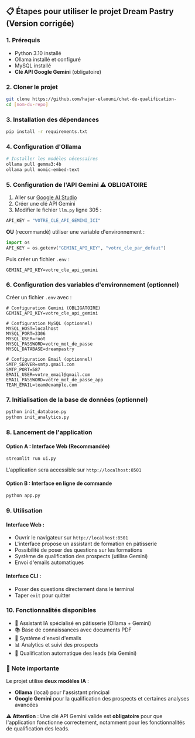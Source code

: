 ## 📋 Étapes pour utiliser le projet Dream Pastry (Version corrigée)

### 1. **Prérequis**
- Python 3.10 installé
- Ollama installé et configuré
- MySQL installé 
- **Clé API Google Gemini** (obligatoire)

### 2. **Cloner le projet**
```bash
git clone https://github.com/hajar-elaouni/chat-de-qualification-
cd [nom-du-repo]
```

### 3. **Installation des dépendances**
```bash
pip install -r requirements.txt
```

### 4. **Configuration d'Ollama**
```bash
# Installer les modèles nécessaires
ollama pull gemma3:4b
ollama pull nomic-embed-text
```

### 5. **Configuration de l'API Gemini** ⚠️ **OBLIGATOIRE**
1. Aller sur [Google AI Studio](https://makersuite.google.com/app/apikey)
2. Créer une clé API Gemini
3. Modifier le fichier `llm.py` ligne 305 :
```python
API_KEY = "VOTRE_CLE_API_GEMINI_ICI"
```

**OU** (recommandé) utiliser une variable d'environnement :
```python
import os
API_KEY = os.getenv("GEMINI_API_KEY", "votre_cle_par_defaut")
```

Puis créer un fichier `.env` :
```env
GEMINI_API_KEY=votre_cle_api_gemini
```

### 6. **Configuration des variables d'environnement** (optionnel)
Créer un fichier `.env` avec :
```env
# Configuration Gemini (OBLIGATOIRE)
GEMINI_API_KEY=votre_cle_api_gemini

# Configuration MySQL (optionnel)
MYSQL_HOST=localhost
MYSQL_PORT=3306
MYSQL_USER=root
MYSQL_PASSWORD=votre_mot_de_passe
MYSQL_DATABASE=dreampastry

# Configuration Email (optionnel)
SMTP_SERVER=smtp.gmail.com
SMTP_PORT=587
EMAIL_USER=votre_email@gmail.com
EMAIL_PASSWORD=votre_mot_de_passe_app
TEAM_EMAIL=team@example.com
```

### 7. **Initialisation de la base de données** (optionnel)
```bash
python init_database.py
python init_analytics.py
```

### 8. **Lancement de l'application**

#### Option A : Interface Web (Recommandée)
```bash
streamlit run ui.py
```
L'application sera accessible sur `http://localhost:8501`

#### Option B : Interface en ligne de commande
```bash
python app.py
```

### 9. **Utilisation**

#### Interface Web :
- Ouvrir le navigateur sur `http://localhost:8501`
- L'interface propose un assistant de formation en pâtisserie
- Possibilité de poser des questions sur les formations
- Système de qualification des prospects (utilise Gemini)
- Envoi d'emails automatiques

#### Interface CLI :
- Poser des questions directement dans le terminal
- Taper `exit` pour quitter

### 10. **Fonctionnalités disponibles**
- 🤖 Assistant IA spécialisé en pâtisserie (Ollama + Gemini)
- 📚 Base de connaissances avec documents PDF
- 📧 Système d'envoi d'emails
- 📊 Analytics et suivi des prospects
- 🎯 Qualification automatique des leads (via Gemini)

### 📝 Note importante
Le projet utilise **deux modèles IA** :
- **Ollama** (local) pour l'assistant principal
- **Google Gemini** pour la qualification des prospects et certaines analyses avancées

**⚠️ Attention** : Une clé API Gemini valide est **obligatoire** pour que l'application fonctionne correctement, notamment pour les fonctionnalités de qualification des leads.

